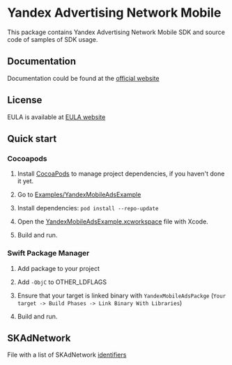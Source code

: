 # Yandex Advertising Network Mobile

This package contains Yandex Advertising Network Mobile SDK and source code of samples of SDK usage.

## Documentation

Documentation could be found at the [official website][DOCUMENTATION]

## License

EULA is available at [EULA website][LICENSE]

## Quick start

### Cocoapods

1. Install [CocoaPods] to manage project dependencies, if you haven't done it yet.

2. Go to [Examples/YandexMobileAdsExample](Examples/YandexMobileAdsExample)

3. Install dependencies: ```pod install --repo-update```

4. Open the [YandexMobileAdsExample.xcworkspace](Examples/YandexMobileAdsExample/YandexMobileAdsExample.xcworkspace) file with Xcode.

5. Build and run.

### Swift Package Manager

1. Add package to your project

2. Add `-ObjC` to OTHER_LDFLAGS

3. Ensure that your target is linked binary with `YandexMobileAdsPackge` (`Your target -> Build Phases -> Link Binary With Libraries`)

4. Build and run.

[DOCUMENTATION]: https://tech.yandex.ru/mobile-ads/
[LICENSE]: https://yandex.com/legal/mobileads_sdk_agreement/
[CocoaPods]: http://cocoapods.org/

## SKAdNetwork

File with a list of SKAdNetwork [identifiers](./SKAdNetworkIds.xml)
